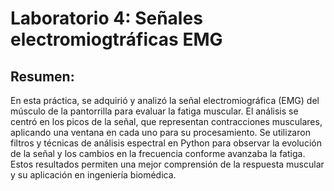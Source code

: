 # Laboratorio 4: Señales electromiogtráficas EMG

## Resumen:
En esta práctica, se adquirió y analizó la señal electromiográfica (EMG) del músculo de la pantorrilla para evaluar la fatiga muscular. El análisis se centró en los picos de la señal, que representan contracciones musculares, aplicando una ventana en cada uno para su procesamiento. Se utilizaron filtros y técnicas de análisis espectral en Python para observar la evolución de la señal y los cambios en la frecuencia conforme avanzaba la fatiga. Estos resultados permiten una mejor comprensión de la respuesta muscular y su aplicación en ingeniería biomédica.
